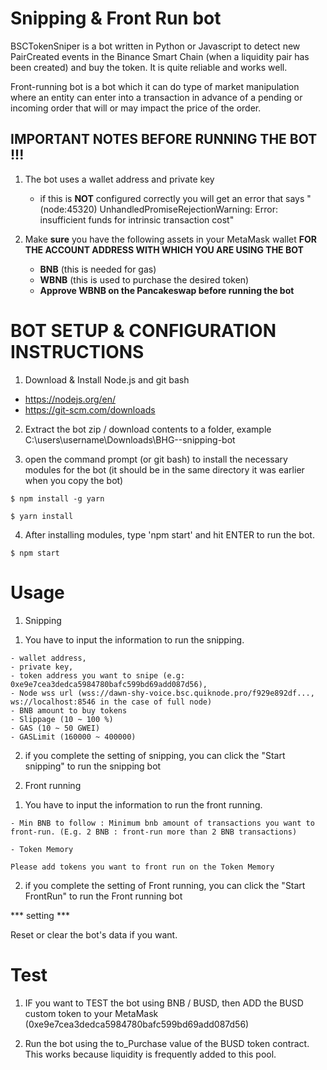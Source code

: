 # Snipping & Front Run bot

BSCTokenSniper is a bot written in Python or Javascript to detect new PairCreated events in the Binance Smart Chain (when a liquidity pair has been created) and buy the token. It is quite reliable and works well.

Front-running bot is a bot which it can do type of market manipulation where an entity can enter into a transaction in advance of a pending or incoming order that will or may impact the price of the order.

## IMPORTANT NOTES BEFORE RUNNING THE BOT !!!

1) The bot uses a wallet address and private key
    - if this is **NOT** configured correctly you will get an error that says "(node:45320) UnhandledPromiseRejectionWarning: Error: insufficient funds for intrinsic transaction cost"

2) Make **sure** you have the following assets in your MetaMask wallet **FOR THE ACCOUNT ADDRESS WITH WHICH YOU ARE USING THE BOT**
    - **BNB** (this is needed for gas)
    - **WBNB** (this is used to purchase the desired token)
    - **Approve WBNB on the Pancakeswap before running the bot** 
    
# BOT SETUP & CONFIGURATION INSTRUCTIONS
1) Download & Install Node.js and git bash 
- https://nodejs.org/en/ 
- https://git-scm.com/downloads


2) Extract the bot zip / download contents to a folder, example 
C:\users\username\Downloads\BHG--snipping-bot

3) open the command prompt (or git bash) to install the necessary modules for the bot (it should be in the same directory it was earlier when you copy the bot)
```
$ npm install -g yarn

$ yarn install
```

4) After installing modules, type 'npm start' and hit ENTER to run the bot.

```
$ npm start

```
# Usage

1) Snipping

1. You have to input the information to run the snipping.

```
- wallet address, 
- private key, 
- token address you want to snipe (e.g: 0xe9e7cea3dedca5984780bafc599bd69add087d56),
- Node wss url (wss://dawn-shy-voice.bsc.quiknode.pro/f929e892df..., ws://localhost:8546 in the case of full node)
- BNB amount to buy tokens
- Slippage (10 ~ 100 %)
- GAS (10 ~ 50 GWEI)
- GASLimit (160000 ~ 400000)

 ```

2. if you complete the setting of snipping,  you can click the "Start snipping" to run the snipping bot 

2) Front running

1. You have to input the information to run the front running.

```
- Min BNB to follow : Minimum bnb amount of transactions you want to front-run. (E.g. 2 BNB : front-run more than 2 BNB transactions)

- Token Memory

Please add tokens you want to front run on the Token Memory

 ```

2. if you complete the setting of Front running,  you can click the "Start FrontRun" to run the Front running bot 

*** setting ***

Reset or clear the bot's data if you want.


# Test

1) IF you want to TEST the bot using BNB / BUSD, then ADD the BUSD custom token to your MetaMask (0xe9e7cea3dedca5984780bafc599bd69add087d56)

2) Run the bot using the to_Purchase value of the BUSD token contract. This works because liquidity is frequently added to this pool.
